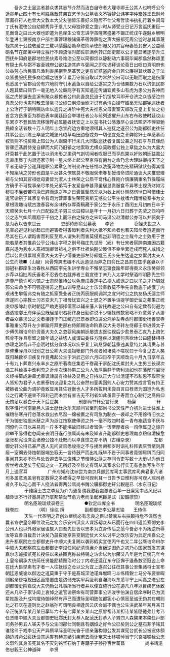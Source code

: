 <!-- { "loadSidebar": true } -->
　　吾乡之士显达者甚众求其志节介然而洁白自守者大理寺卿王公其人也呜呼公今逝矣年止四十有七可胜痛哉其弟宜乞予为公墓表义不容辞公讳宇字仲宏姓王氏别号厚斋祥符人也曽大父敦本大父友徳皆乐善好义隠居不仕父希哲读书执礼行着乡闾母丁氏有淑徳公自幼颖秀异于羣儿父母独钟爱之童丱时从师受业日记万言巡抚重臣一见而竒之曰此大器也即遣为邑庠生公奋志进学虽隆寒盛暑不辍正统戊午遂魁乡解明年登进士第授南京户部主事管理粮储痛革宿弊廉能之声大振都宪周公铨时总其事蔑视其属于公独敬爱之三载以绩最给勅命进阶承徳郎赠父如其官母妻皆封安人公益砥砺名节在郎署中特立独行不顾流俗时郎佐职满例转正郎吏部以公才能显著遂举升江西抚州知府是郡地俭民伙素号难治公至以简御烦以静制动六事既毕阖郡翕然称颂里有隠士呉与弼不妄至城府公欲往造其庐与弼闻之即先谒拜谈论竟日出叹曰真明府也公益劳心治民事凡渔利害民宿弊尽革罢之吏有奸黠盗府金自若公廉得其状置之于法众皆畏服抚民多商给繻之钱岁计累万守皆自取以为常然公曰可以无取而取之是伤廉也悉属于官郡治旁有穴地前守引水蓄鱼以自给公遂实之为仓储粟数万石以济饥民郡人题其壁曰闗节一毫无地入公廉两字有天知逺迩传诵宜黄多山有虎为患公为告神而驱之虎皆遁去金溪有聚众暴掠者公曰此吾良民迫于饥馁故耳即开仓济之众皆感泣曰真吾父母也实时散去藩臬书公绩曰剸烦治剧才识有余清白操守纎毫无玷都宪巡抚者上公治行于朝特赐诰命以旌异之进阶中宪大夫推恩父母妻室天顺改元皇上复位之初首念方岳重臣为郡邑表率属廷臣会举堪任者公与前列遂擢升山东右布政使时廷议山东累岁不登民皆流移饿殍必属能者抚安之上以玺书托公感激尽心设法赈济不惮驱驰民赖全活者数十万人明年上念宣府边方重地须得其人巡抚之遂召公为副都御史往任其事公至训练士卒坚完城堡凡粮草屯田边备戎务一切便宜处之革弊除奸士卒感慕而权贵则不悦矣赖上知公为人譛毁不行未几大同缺巡抚者复属公兼之时石亨与其侄彪皆骤迁髙爵恃宠自肆而大同乃旧镇之地索取尤横众莫敢撄公独上章劾之以为大蠧大奸莫甚于此乞置于法以消未形之患词气剀切闻者叹服已而亨彪果以奸败朝廷益嘉公忠直庚辰丁内艰还家守制一星未终上起公至京将有南台之命乃念大理缺卿持天下之平者无踰于公遂拜是职公累章乞终制弗许在任惟以洗寃泽物为先精研狱状务得其情不知案牍之劳形也由是平反甚众僚属莫不敬服癸未春复授诰命进阶通议大夫推恩赠祖与父如其官祖妣母妻皆为淑人士林荣之公质干竒伟心性刚介慎廉隅重名节操履端方确乎不可拔事亲尽孝处兄弟笃于友爱自奉甚薄虽居显贵服食不异寒士视货财如污秽见不廉者若将凂已避而逺之卒之日囊箧罄然无以为敛上闻讣恻然伤悼曰可惜佳士遣官谕祭于其家复令有司为营葬事生荣死哀斯无憾矣公平生躭嗜六籍博极羣书为文章根理趣诗赋古澹舂容有余味所存厚斋稿藏于家公生于永乐丁酉闰五月初四日卒于天顺癸未七月十六日配段氏子男三长曰樟以是年十一月初六日归葬于先茔之西呜呼公之志气如凤凰翔于千仞之上而洁白之操方之宋司马温公赵清献公亦可以并驱矣于是为表以告来世云
　　
　　吏部侍郎俞公墓表　　李贤
　　
　　窃怪夫世之人见害必避见利必趋已而避害者得害趋利者失利大抵不知命者也若夫知命者遵道而行尽其在已人谓蹈害而利反至焉人谓失利而害莫侵焉岂非明哲之士哉今之士效用于世能若是者其惟俞公乎公讳山字积之别号梅庄先世居（阙）有仕宋者扈跸南渡因古籍嘉兴遂为秀水人髙祖瑞卿曽祖礼之俱不仕祖伯刚父璇俱不幸坐累迁戌而死人咸惜之后以公贵俱累赠资善大夫太子少傅兼吏部左侍郎妣王氏乡先生达道之女累封太夫人公生而岐■〈山疑〉风骨秀爽志趣不凡达道见而异之曰俞氏之昌其在兹乎遂妻以子弱冠补郡庠生治春秋从西园李先生讲学専业不懈至忘寝食踰年即得奥义永乐癸卯领乡荐以祖妣周氏垂老不忍去左右就养者三载宣徳丁未乃入太学时祭酒四明陈先生师道尊严慎许可六馆之士肃然惟待公以色庚戌春遂中乙榜人或讽之曰以子之才乃屑就邪公曰命也不可强遂得苏之昆山训导昆山之士乐公善教莫不争先奋励底于成俄丁内艰诸生攀留弗克有随之抵家受业者正统丙辰服阕调常之宜兴时公之执友杨氏适主师席遂同心率教士习丕变未几丁祖母忧宜兴之士思之不置争诣提学御史留之弗果正统庚申服除赴京时朝廷严勅吏部择儒官以辅亲藩人皆托故避之公曰自有定数吾何避为遂选擢郕王府伴读公既居是职若将终身日勤讲说不少辍禄微数窘略不介意弟子从游者益众慕求公之文者接踵于门正统己巳景泰即位进公鸿胪左寺丞时都御史杨善掌寺事雅重公荐升左少卿踰月拜吏部右侍郎赐诰命阶嘉议大夫寻转左侍郎壬申进兼太子少傅优赐诰命阶资善大夫久之忽婴风疾朝廷屡遣太医往视后少愈景泰乙亥乃上疏乞骸骨不许且慰留之踰年请之益切人或谓曰委任方隆疾以渐瘥何苦欲休公曰隆替相寻亦理之常吾非不恋明时揣分宜休况以疾乎复上疏恳辞朝廷重违其意特允其请赉与甚厚俾乗驿舟以归别之日公卿大夫设祖帐都门外观者如堵莫不嗟叹曰于今复见古人矣既归越数岁旧疾复作竟弗起公生于洪武己卯六月四日卒于天顺改元十月九日享年五十有九卜葬嘉兴永丰乡之原所著梅庄集若干卷藏于家配沈氏累封夫人生男三长谟次诰工科给事中改判兖之沂州次谏孙男三公为人敦厚简静于势利淡如也在藩邸时尝衍义经书纂成讲章尤善讽谏屡有禆益及显用之日持以正大守以清谨不市私恩不取容悦人皆知为君子人也景泰初议迎复之礼公奋然曰銮舆回则人心安力赞其成言官有持正被嫉者公曲为调护竟致显用其佐铨衡也人才多所拔用未尝自言曰荐贤为国岂为私也公之行藏不避害不趋利己而未尝有害吉无不利者如此虽啬于寿而立心制行之髙俯仰无愧足以暴白于天下后世矣
　　
　　刑部尚书轩公言行录　　杨廉
　　
　　轩輗字惟行河南鹿邑人进士歴仕永乐天顺间官至刑部尚书公天性严介初为进士往淮上催粮冬寒舟行忽落水救出衣尽湿一绵被裹之有司急为制衣一袭却之不用徐待旧衣之干为御史独振氷蘖之声为浙江按察使俸资之外一毫不取四时着一青布袍蔬食不厌与同僚约三日以来易肉一斤多不能堪故旧经过者留供一饭至厚者杀一鸡僚属见之惊异此举不易得也忽闻亲丧明日遂行僚属尚有未及知者升副都御史总理南京粮储清操愈坚张都宪设席会诸僚公独不赴既而以卓食馈之亦不纳（古穰杂录）
　　
　　左都御史轩公持已甚严遇人无问贤否悉峻拒之不与接居南都岁时诣礼科拜表庆贺至则屛居一室彻去侍烛朝服端坐寂无一言待鼓严而出礼既毕不告于同事者竟御肩舆而归同事闻其来亦不乐与处皆避去平生俊伟之节惟恃公牍之存间令吏写数十大册以为他日传世考此足矣于纪载之文一无所好及卒修史有司从其家求公行实无有也惟写生卒年月上送官耳
　　
　　广州府知府沈琮尝为南京兵部武库司主事武库司典皂隶凡诸司多属意焉盖皂有定数得之多或得之早皆可觊利耳一日告予曰惟利亦可观人琮司皂者久不以动心而干人挠法者得两公焉尚书魏公骥都御史轩公輗是已（水东日记）
　　
　　于维廉士古之李及为介为通复谓我激我岂激者百年一日廉宪中丞风纪以植谗谀不行奸墨屏迹乃掌邦禁劲节愈力老而复起宪臣是式（彭韶撰赞）
　　
　　明名臣琬琰续录卷三
　　
　　●钦定四库全书
　　
　　明名臣琬琰续録卷四
　　
　　（明）徐纮 撰
　　
　　副都御史李公墓志铭　　王侍伟
　　
　　天生一代圣明之君创业继统必有忠良之臣以赞襄左右扶颠持危不偶然也曩者宣宗皇帝即位改元之初会乐安州汉庶人谋叛刼众从已而行在四川道监察御史李公州人也以外艰家居语族人曰吾先世皆以忠孝为立身传后之范今吾必不为叛逆所辱汝等宜善自裁吾计决矣乃晨夜驰京告变朝廷仗大义以讨平之改乐安为武定州嘉公之忠升都察院左佥都御史升中顺大夫复赐以袭彩縀实宣徳丙午也又二年公膺诰命曰尔中顺大夫都察院左佥都御史李浚任风纪清慎亷介当叛逆图危之初乃心国家首发其谋嘉尔忠诚擢贰宪长授任以来益图克称兹特锡之诰命以为尔荣又八年是为正统元年今上皇帝嗣承大统简任贤能励精图治时公丁内艰还适辽东守臣懈于邉备数至冦盗上命在廷大臣举素有才者一人往抚绥之佥以公为宜上遂召公往莅其事公至集诸将士宣布朝廷恩威谕以御边之道莫重于守于是髙城深池谨烽堠鸣刁斗练精鋭士马分布要害暇则躬亲督屯视田区画措置由是边储充实甲兵坚利自瀚海以东悉平宁上闻嘉之进公左副都御史阶嘉议大夫仍勑公凡事所当行者并以便宜施行公在邉凡八年以目疾乞休致还未几卒于家讣闻上哀悼之遣官谕祭命有司营葬事公讳浚字伯渊自居庠序时已为流辈推服及升成均擢侍御绰然有声已而遭际圣明致位都宪小心慎宻至诚无伪其在朝则比之石庆在邉则比之赵翁孙可谓明良相逢风云庆会诚不偶也公生洪武某年某月某日卒正统某年某月某日享年六十有七葬某乡某山之原曽祖讳某祖讳某皆隠徳弗仕考讳任贤赠中顺大夫佥都御史妣郑氏封太恭人配范氏封恭人子男四人森棨果本棨任戸部司务孙男五人嗟夫予与公生同郡仕同朝且有姻娅之好今公已矣则公之墓石非予铭其谁铭曰于戏李公天产异质早际圣明光奋于绩亲藩构隙公发其谋宪台贰长公被宠休頟頟边城命公绥抚设其运畧有赫其绪引疾甫去而讣奄来士林嗟悼当宁兴哀嗟嗟我公忠义烈烈其身虽死其名不灭刻铭坚石纳于寿藏子子孙孙百世蕃昌
　　
　　尚书靖逺伯忠毅王公神道碑　　李贤
　　
